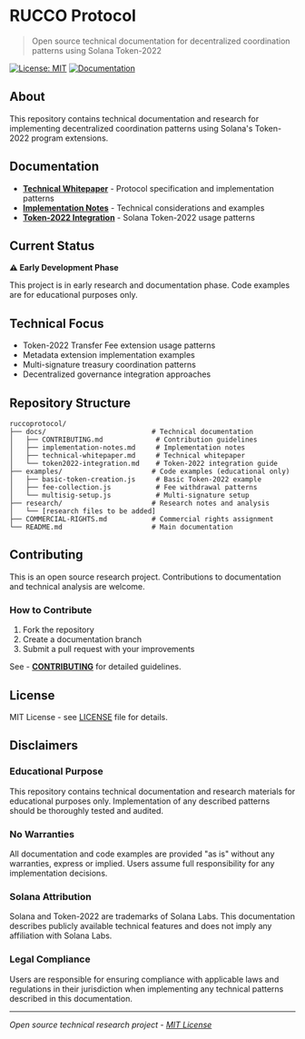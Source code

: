 # RUCCO Protocol

> Open source technical documentation for decentralized coordination patterns using Solana Token-2022

[![License: MIT](https://img.shields.io/badge/License-MIT-yellow.svg)](https://opensource.org/licenses/MIT)
[![Documentation](https://img.shields.io/badge/docs-available-blue.svg)](./docs/)

## About

This repository contains technical documentation and research for implementing decentralized coordination patterns using Solana's Token-2022 program extensions.

## Documentation

- **[Technical Whitepaper](./docs/technical-whitepaper.md)** - Protocol specification and implementation patterns
- **[Implementation Notes](./docs/implementation-notes.md)** - Technical considerations and examples
- **[Token-2022 Integration](./docs/token2022-integration.md)** - Solana Token-2022 usage patterns

## Current Status

**⚠️ Early Development Phase**

This project is in early research and documentation phase. Code examples are for educational purposes only.

## Technical Focus

- Token-2022 Transfer Fee extension usage patterns
- Metadata extension implementation examples  
- Multi-signature treasury coordination patterns
- Decentralized governance integration approaches

## Repository Structure

```
ruccoprotocol/
├── docs/                          # Technical documentation
│   ├── CONTRIBUTING.md             # Contribution guidelines
│   ├── implementation-notes.md     # Implementation notes
│   ├── technical-whitepaper.md     # Technical whitepaper
│   └── token2022-integration.md    # Token-2022 integration guide
├── examples/                      # Code examples (educational only)
│   ├── basic-token-creation.js     # Basic Token-2022 example
│   ├── fee-collection.js           # Fee withdrawal patterns
│   └── multisig-setup.js           # Multi-signature setup
├── research/                      # Research notes and analysis
│   └── [research files to be added]
├── COMMERCIAL-RIGHTS.md           # Commercial rights assignment
└── README.md                      # Main documentation
```

## Contributing

This is an open source research project. Contributions to documentation and technical analysis are welcome.

### How to Contribute
1. Fork the repository
2. Create a documentation branch
3. Submit a pull request with your improvements

See - **[CONTRIBUTING](./docs/CONTRIBUTING.md)** for detailed guidelines.

## License

MIT License - see [LICENSE](./LICENSE) file for details.

## Disclaimers

### Educational Purpose
This repository contains technical documentation and research materials for educational purposes only. Implementation of any described patterns should be thoroughly tested and audited.

### No Warranties
All documentation and code examples are provided "as is" without any warranties, express or implied. Users assume full responsibility for any implementation decisions.

### Solana Attribution
Solana and Token-2022 are trademarks of Solana Labs. This documentation describes publicly available technical features and does not imply any affiliation with Solana Labs.

### Legal Compliance
Users are responsible for ensuring compliance with applicable laws and regulations in their jurisdiction when implementing any technical patterns described in this documentation.

---

*Open source technical research project - [MIT License](./LICENSE)*
